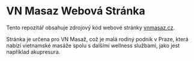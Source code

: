 # VN Masaz Webová Stránka

Tento repozitář obsahuje zdrojový kód webové stránky [vnmasaz.cz](https://vnmasaz.cz).

Stránka je určena pro VN Masaž, což je malá rodiný podnik v Praze, která nabízí vietnamské masáže spolu s dalšími wellness službami, jako jest například akupresura.
